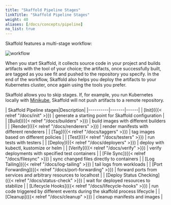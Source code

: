 ```yaml
---
title: "Skaffold Pipeline Stages"
linkTitle: "Skaffold Pipeline Stages"
weight: 40
aliases: [/docs/concepts/pipeline]
no_list: true
---
```


Skaffold features a multi-stage workflow:

![workflow](/images/workflow.png)

When you start Skaffold, it collects source code in your project and builds
artifacts with the tool of your choice; the artifacts, once successfully built,
are tagged as you see fit and pushed to the repository you specify. In the
end of the workflow, Skaffold also helps you deploy the artifacts to your
Kubernetes cluster, once again using the tools you prefer.

Skaffold allows you to skip stages. If, for example, you run Kubernetes
locally with [Minikube](https://kubernetes.io/docs/setup/minikube/), Skaffold
will not push artifacts to a remote repository.


| Skaffold Pipeline stages|Description| 
|----------|-------|------|
| [Init]({{< relref "/docs/init" >}}) | generate a starting point for Skaffold configuration | 
| [Build]({{< relref "/docs/builders" >}}) | build images with different builders | 
| [Render]({{< relref "/docs/renderers" >}}) | render manifests with different renderers | 
| [Tag]({{< relref "/docs/taggers" >}}) | tag images based on different policies |
| [Test]({{< relref "/docs/testers" >}}) | run tests with testers |
| [Deploy]({{< relref "/docs/deployers" >}}) |  deploy with kubectl, kustomize or helm |
| [Verify]({{< relref "/docs/verify" >}}) |  verify deployments with specified test containers |
| [File Sync]({{< relref "/docs/filesync" >}}) |  sync changed files directly to containers |
| [Log Tailing]({{< relref "/docs/log-tailing" >}}) |  tail logs from workloads |
| [Port Forwarding]({{< relref "/docs/port-forwarding" >}}) | forward ports from services and arbitrary resources to localhost  |
| [Deploy Status Checking]({{< relref "/docs/status-check" >}}) | wait for deployed resources to stabilize  |
| [Lifecycle Hooks]({{< relref "/docs/lifecycle-hooks" >}}) | run code triggered by different events during the skaffold process lifecycle  |
| [Cleanup]({{< relref "/docs/cleanup" >}}) | cleanup manifests and images |
